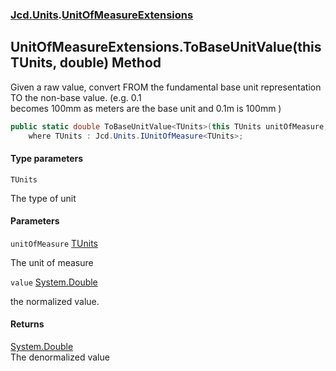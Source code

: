 ### [Jcd.Units](Jcd.Units.md 'Jcd.Units').[UnitOfMeasureExtensions](Jcd.Units.UnitOfMeasureExtensions.md 'Jcd.Units.UnitOfMeasureExtensions')

## UnitOfMeasureExtensions.ToBaseUnitValue<TUnits>(this TUnits, double) Method

Given a raw value, convert FROM the fundamental base unit representation TO the non-base value. (e.g. 0.1  
becomes 100mm as meters are the base unit and 0.1m is 100mm )

```csharp
public static double ToBaseUnitValue<TUnits>(this TUnits unitOfMeasure, double value)
    where TUnits : Jcd.Units.IUnitOfMeasure<TUnits>;
```
#### Type parameters

<a name='Jcd.Units.UnitOfMeasureExtensions.ToBaseUnitValue_TUnits_(thisTUnits,double).TUnits'></a>

`TUnits`

The type of unit
#### Parameters

<a name='Jcd.Units.UnitOfMeasureExtensions.ToBaseUnitValue_TUnits_(thisTUnits,double).unitOfMeasure'></a>

`unitOfMeasure` [TUnits](Jcd.Units.UnitOfMeasureExtensions.ToBaseUnitValue_TUnits_(thisTUnits,double).md#Jcd.Units.UnitOfMeasureExtensions.ToBaseUnitValue_TUnits_(thisTUnits,double).TUnits 'Jcd.Units.UnitOfMeasureExtensions.ToBaseUnitValue<TUnits>(this TUnits, double).TUnits')

The unit of measure

<a name='Jcd.Units.UnitOfMeasureExtensions.ToBaseUnitValue_TUnits_(thisTUnits,double).value'></a>

`value` [System.Double](https://docs.microsoft.com/en-us/dotnet/api/System.Double 'System.Double')

the normalized value.

#### Returns
[System.Double](https://docs.microsoft.com/en-us/dotnet/api/System.Double 'System.Double')  
The denormalized value